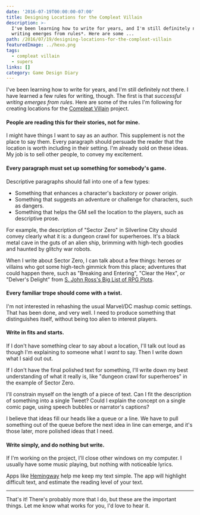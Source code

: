 ```yaml
---
date: '2016-07-19T00:00:00-07:00'
title: Designing Locations for the Compleat Villain
description: >-
  I've been learning how to write for years, and I'm still definitely not there. I have learned a few rules for writing, though. The first is that *successful
  writing emerges from rules*. Here are some ...
path: /2016/07/19/designing-locations-for-the-compleat-villain
featuredImage: ../hexo.png
tags:
  - compleat villain
  - supers
links: []
category: Game Design Diary
---
```


I've been learning how to write for years, and I'm still definitely not there.
I have learned a few rules for writing, though.
The first is that *successful writing emerges from rules*.
Here are some of the rules I'm following for creating locations
for the [Compleat Villain](/2016/06/10/the-compleat-villain/) project.

<!-- more -->

#### People are reading this for their stories, not for mine.

I might have things I want to say as an author.
This supplement is not the place to say them.
Every paragraph should persuade the reader that the location is worth including in their setting.
I'm already sold on these ideas.
My job is to sell other people, to convey my excitement.

#### Every paragraph must set up something for somebody's game.

Descriptive paragraphs should fall into one of a few types:

* Something that enhances a character's backstory or power origin.
* Something that suggests an adventure or challenge for characters, such as dangers.
* Something that helps the GM sell the location to the players, such as descriptive prose.

For example, the description of "Sector Zero" in Silverline City
should convey clearly what it is: a dungeon crawl for superheroes.
It's a black metal cave in the guts of an alien ship,
brimming with high-tech goodies and haunted by glitchy war robots.

When I write about Sector Zero, I can talk about a few things:
heroes or villains who got some high-tech gimmick from this place;
adventures that could happen there, such as
"Breaking and Entering", "Clear the Hex", or "Delver's Delight"
from [S. John Ross's Big List of RPG Plots](http://www222.pair.com/sjohn/blueroom/plots.htm).

#### Every familiar trope should come with a twist.

I'm not interested in rehashing the usual Marvel/DC mashup comic settings.
That has been done, and very well.
I need to produce something that distinguishes itself,
without being too alien to interest players.

#### Write in fits and starts.

If I don't have something clear to say about a location,
I'll talk out loud as though I'm explaining to someone what I *want* to say.
Then I write down what I said out out.

If I don't have the final polished text for something,
I'll write down my best understanding of what it really is,
like "dungeon crawl for superheroes" in the example of Sector Zero.

I'll constrain myself on the length of a piece of text.
Can I fit the description of something into a single Tweet?
Could I explain the concept on a single comic page, using speech bubbles
or narrator's captions?

I believe that ideas fill our heads like a queue or a line.
We have to pull something out of the queue before the next idea in line
can emerge, and it's those later, more polished ideas that I need.

#### Write simply, and do nothing but write.

If I'm working on the project, I'll close other windows on my computer.
I usually have some music playing, but nothing with noticeable lyrics.

Apps like [Hemingway](http://hemingwayapp.com) help me keep my text simple.
The app will highlight difficult text, and estimate the reading level of your text.

----

That's it! There's probably more that I do, but these are the important things.
Let me know what works for you, I'd love to hear it.

